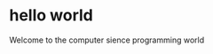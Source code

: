 <!DOCTYPE html>
<!--html is not case sensitive-->
<!-- comments -->
<!--this my first html5 code--> 
<html lang="en">
    <!--lang="en" is called attributes-->
    <!-- comments -->
    <!--lang=language,"en"= english arttribute value -->
    <!-- comments -->
<head> 
    <h1> hello world </h1>
        <!--Heading Tags; H1,H2,H3,H4,H5,H6-->
        <!-- comments -->
    <meta charset="UTF-8">
    <meta name="viewport" content="width=device-width, initial-scale=1.0">
</head>
<!--this is body tag-->
<!-- comments -->
<body>
 <p> Welcome to the computer sience programming world </p>
  <!-- direct comment out used ctrl+/ -->
</body>
</html>
